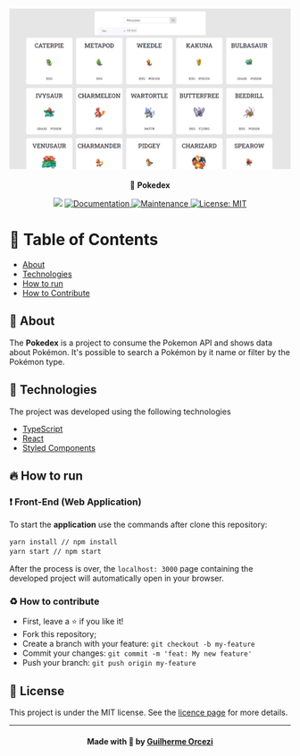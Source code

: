 <h3 align="center">
    <img alt="Verzel Tasks" width="560" title="#logo" src="./github_assets/banner.png">
    <br>
</h3>
<p align="center"> 🚀 <strong>Pokedex</strong>
 </p>

<p align="center">
   <img src="https://img.shields.io/badge/version-1.0.0-blue.svg?cacheSeconds=2592000" />
  <a href="https://github.com/guilhermeorcezi/verzel-tasks#readme">
    <img alt="Documentation" src="https://img.shields.io/badge/documentation-yes-brightgreen.svg" target="_blank" />
  </a>
  <a href="https://github.com/guilhermeorcezi/verzel-tasks/graphs/commit-activity">
    <img alt="Maintenance" src="https://img.shields.io/badge/Maintained%3F-yes-green.svg" target="_blank" />
  </a>
  <a href="https://github.com/guilhermeorcezi/verzel-tasks/blob/master/LICENSE">
    <img alt="License: MIT" src="https://img.shields.io/badge/License-MIT-yellow.svg" target="_blank" />
  </a>
</p>

# :pushpin: Table of Contents

- [About](#sobre)
- [Technologies](#tecnologias-utilizadas)
- [How to run](#como-usar)
- [How to Contribute](#como-contribuir)

<a id="sobre"></a>

## :bookmark: About

The <strong>Pokedex</strong> is a project to consume the Pokemon API and shows data about Pokémon. It's possible to search a Pokémon by it name or filter by the Pokémon type.

## :rocket: Technologies

The project was developed using the following technologies

- [TypeScript](https://www.typescriptlang.org/)
- [React](https://pt-br.reactjs.org/)
- [Styled Components](https://styled-components.com/)

## :fire: How to run

### :exclamation: Front-End (Web Application)
To start the **application** use the commands after clone this repository:
```bash
yarn install // npm install
yarn start // npm start
```
After the process is over, the `localhost: 3000` page containing the developed project will automatically open in your browser.

### :recycle: How to contribute
- First, leave a ⭐ if you like it!
- Fork this repository;
- Create a branch with your feature: `git checkout -b my-feature`
- Commit your changes: `git commit -m 'feat: My new feature'`
- Push your branch: `git push origin my-feature`

## :memo: License

This project is under the MIT license. See the [licence page](https://opensource.org/licenses/MIT) for more details.

---

<h4 align="center">
    Made with 💜 by <a href="https://www.linkedin.com/in/guilherme-orcezi" target="_blank">Guilherme Orcezi</a>
</h4>
